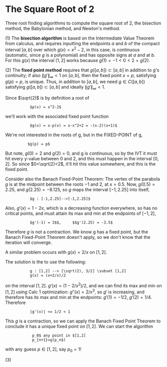 # The Square Root of 2

Three root finding algorithms to compute the square root of 2, the bisection method, the Babylonian method, and Newton's method.

(1) The **bisection algorithm** is based on the Intermediate Value Theorem from calculus, and requires inputting the endpoints $a$ and $b$ of the compact interval $[a,b]$ over which $g(x)=x^2-2$, in this case, is continuous (automatic, since $g$ is a polynomial) and has opposite signs at $a$ and at $b$.  For this $g(x)$ the interval $[1,2]$ works because $g(1)=-1<0<2=g(2)$.

(2) The **fixed point method** requires that $g([a,b])\subset [a,b]$ in addition to $g$'s continuity; if also $\|g'\|_\infty<1$ on $[a,b]$, then the fixed point $x=p$, satisfying $g(p)=p$, is unique.  Thus, in addition to $[a,b]$, we need $g\in C([a,b])$ satisfying $g([a,b])\subset [a,b]$ and ideally $\|g'\|_\infty<1$.   

Since $\sqrt(2)$ is by definition a root of 

               $p(x) = x^2-2$

 we'll work with the associated fixed point function
               
               $g(x) = x-p(x) = x-x^2+2 = -(x-2)(x+1)$

 We're not interested in the roots of g, but in the FIXED-POINT of g,
              
              $g(p) = p$

 But note, $g(0) = 2$ and $g(2) = 0$, and g is continuous, so by the IVT it must
 hit every y-value between 0 and 2, and this must happen in the interval $[0,2]$.
 So since $0<\sqrt(2)<2$, it'll hit this value somewhere, and this is the fixed
 point.

 Consider also the Banach Fixed-Point Theorem:  The vertex of the 
 parabola $g$ is at the midpoint between the roots $-1$ and $2$, at $x = 0.5$.
 Now, $g(0.5)=2.25$, and $g(2.25) = -8.125$, so $g$ maps the interval $[-1,2.25]$ into
 itself,

               $g : [-1,2.25]-->[-1,2.25]$

 Also, $g'(x) = 1-2x$, which is a decreasing function everywhere, so has no
 critical points, and must attain its max and min at the endpoints of $[-1,2]$,

               $g'(-1) = 3$$,     $$g'(2.25) = -3.5$

 Therefore $g$ is not a contraction. We know g has a fixed point, but the Banach
 Fixed-Point Theorem doesn't apply, so we don't know that the iteration will
 converge.

 A similar problem occurs with $g(x) = 2/x$ on $[1,2]$.

 The solution is the to use the following:

               g : [1,2] --> [\sqrt(2), 3/2] \subset [1,2]
               g(x) = (x+2/x)/2

 on the interval $[1,2]$.  $g'(x) = (1-2/x^2)/2$, and we can find its max and min
 on $[1,2]$ using Calc 1 optimization: $g''(x) = 2/x^3$, so $g'$ is increasing,
 and therefore has its max and min at the endpoints:  $g'(1) = -1/2$,
 $g'(2) = 1/4$.  Therefore

               |g'(x)| <= 1/2 < 1

 This $g$ is a contraction, so we can apply the Banach Fixed Point Theorem to conclude it has a unique fixed point on $[1,2]$.  We can start the algorithm 

                p_0$ any point in $[1,2]
                p_{n+1}=g(p_n$)

 with any guess $p\in [1,2]$, say $p_0=1$!

 (3) 